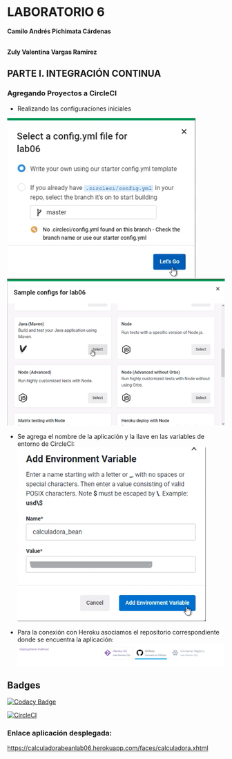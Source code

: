 # LABORATORIO 6
__Camilo Andrés Pichimata Cárdenas__ <br></br>

__Zuly Valentina Vargas Ramirez__

## PARTE I. INTEGRACIÓN CONTINUA

### Agregando Proyectos a CircleCI

-   Realizando las configuraciones iniciales
<img src="img/ConfigCircleCI.png">
<img src="img/ConfigCircleCI-2.png">

-   Se agrega el nombre de la aplicación y la llave en las variables de entorno de CircleCI:
    <img src="img/ConectandoHeroku.png">

-   Para la conexión con Heroku asociamos el repositorio correspondiente donde se encuentra la aplicación:
    <img src="img/herokuGitHub.png">

## Badges
[![Codacy Badge](https://app.codacy.com/project/badge/Grade/9c156ccc92ca4256b56cd3b2aff55c92)](https://www.codacy.com/gh/ZulyVargas/lab06/dashboard?utm_source=github.com&amp;utm_medium=referral&amp;utm_content=ZulyVargas/lab06&amp;utm_campaign=Badge_Grade)

[![CircleCI](https://circleci.com/gh/ZulyVargas/lab06/tree/master.svg?style=svg)](https://circleci.com/gh/ZulyVargas/lab06/tree/master)

### Enlace aplicación desplegada:
https://calculadorabeanlab06.herokuapp.com/faces/calculadora.xhtml